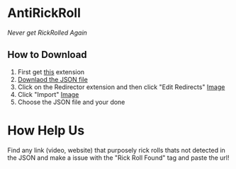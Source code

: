 # AntiRickRoll
*Never get RickRolled Again*

## How to Download
1. First get [this](https://chrome.google.com/webstore/detail/redirector/ocgpenflpmgnfapjedencafcfakcekcd/related?hl=en) extension
2. [Downlaod the JSON file](https://github.com/GamerBoi153/AntiRickRoll/releases/latest)
3. Click on the Redirector extension and then click "Edit Redirects"    [Image](https://github.com/GamerBoi153/AntiRickRoll/blob/main/Images/7ea8df89683e16eff55486fa1fe37cec.png?raw=true)
4. Click "Import"    [Image](https://github.com/GamerBoi153/AntiRickRoll/blob/main/Images/76219b24a59111e833fbce3b55026f6a.png?raw=true)
5. Choose the JSON file and your done

           





# How Help Us
Find any link (video, website) that purposely rick rolls thats not detected in the JSON and make a issue with the "Rick Roll Found" tag and paste the url!
